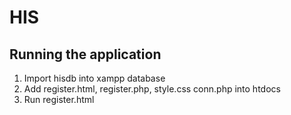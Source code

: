 # HIS
## Running the application
1. Import hisdb into xampp database
2. Add register.html, register.php, style.css conn.php into htdocs
3. Run register.html
